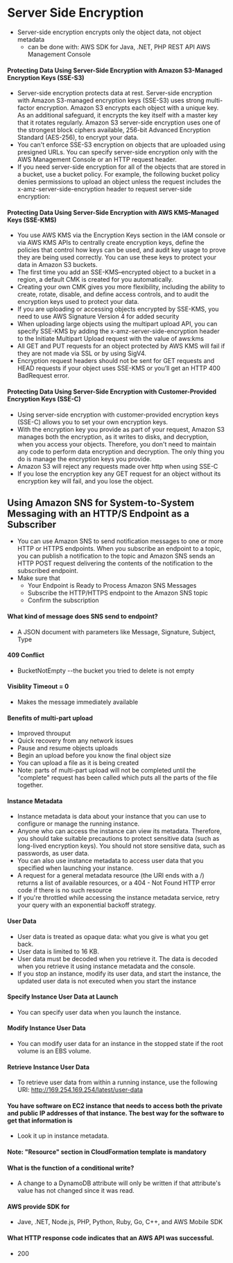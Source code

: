 # Server Side Encryption
  * Server-side encryption encrypts only the object data, not object metadata
    * can be done with:
       AWS SDK for Java, .NET, PHP
       REST API
       AWS Management Console
#### Protecting Data Using Server-Side Encryption with Amazon S3-Managed Encryption Keys (SSE-S3)
  * Server-side encryption protects data at rest. Server-side encryption with Amazon S3-managed encryption keys (SSE-S3) uses strong multi-factor encryption. Amazon S3 encrypts each object with a unique key. As an additional safeguard, it encrypts the key itself with a master key that it rotates regularly. Amazon S3 server-side encryption uses one of the strongest block ciphers available, 256-bit Advanced Encryption Standard (AES-256), to encrypt your data.
  * You can't enforce SSE-S3 encryption on objects that are uploaded using presigned URLs. You can specify server-side encryption only with the AWS Management Console or an HTTP request header. 
  * If you need server-side encryption for all of the objects that are stored in a bucket, use a bucket policy. For example, the following bucket policy denies permissions to upload an object unless the request includes the x-amz-server-side-encryption header to request server-side encryption:
  
#### Protecting Data Using Server-Side Encryption with AWS KMS–Managed Keys (SSE-KMS)
  * You use AWS KMS via the Encryption Keys section in the IAM console or via AWS KMS APIs to centrally create encryption keys, define the policies that control how keys can be used, and audit key usage to prove they are being used correctly. You can use these keys to protect your data in Amazon S3 buckets.
  * The first time you add an SSE-KMS–encrypted object to a bucket in a region, a default CMK is created for you automatically.
  * Creating your own CMK gives you more flexibility, including the ability to create, rotate, disable, and define access controls, and to audit the encryption keys used to protect your data.
  * If you are uploading or accessing objects encrypted by SSE-KMS, you need to use AWS Signature Version 4 for added security
  * When uploading large objects using the multipart upload API, you can specify SSE-KMS by adding the x-amz-server-side-encryption header to the Initiate Multipart Upload request with the value of aws:kms
  * All GET and PUT requests for an object protected by AWS KMS will fail if they are not made via SSL or by using SigV4.
  * Encryption request headers should not be sent for GET requests and HEAD requests if your object uses SSE-KMS or you’ll get an HTTP 400 BadRequest error.
#### Protecting Data Using Server-Side Encryption with Customer-Provided Encryption Keys (SSE-C)
  * Using server-side encryption with customer-provided encryption keys (SSE-C) allows you to set your own encryption keys.
  * With the encryption key you provide as part of your request, Amazon S3 manages both the encryption, as it writes to disks, and decryption, when you access your objects. Therefore, you don't need to maintain any code to perform data encryption and decryption. The only thing you do is manage the encryption keys you provide.
  * Amazon S3 will reject any requests made over http when using SSE-C
  * If you lose the encryption key any GET request for an object without its encryption key will fail, and you lose the object.
## Using Amazon SNS for System-to-System Messaging with an HTTP/S Endpoint as a Subscriber
  * You can use Amazon SNS to send notification messages to one or more HTTP or HTTPS endpoints. When you subscribe an endpoint to a topic, you can publish a notification to the topic and Amazon SNS sends an HTTP POST request delivering the contents of the notification to the subscribed endpoint.
  * Make sure that
    * Your Endpoint is Ready to Process Amazon SNS Messages
    * Subscribe the HTTP/HTTPS endpoint to the Amazon SNS topic
    * Confirm the subscription
#### What kind of message does SNS send to endpoint?
  * A JSON document with parameters like Message, Signature, Subject, Type
#### 409 Conflict
  * BucketNotEmpty --the bucket you tried to delete is not empty
#### Visiblity Timeout = 0
  * Makes the message immediately available
#### Benefits of multi-part upload
  * Improved throuput
  * Quick recovery from any network issues
  * Pause and resume objects uploads
  * Begin an upload before you know the final object size 
  * You can upload a file as it is being created
  * Note: parts of multi-part upload will not be completed until the "complete" request has been called which puts all the parts of the file together. 
#### Instance Metadata 
  * Instance metadata is data about your instance that you can use to configure or manage the running instance.
  * Anyone who can access the instance can view its metadata. Therefore, you should take suitable precautions to protect sensitive data (such as long-lived encryption keys). You should not store sensitive data, such as passwords, as user data.
  * You can also use instance metadata to access user data that you specified when launching your instance.
  * A request for a general metadata resource (the URI ends with a /) returns a list of available resources, or a 404 - Not Found HTTP error code if there is no such resource
  * If you're throttled while accessing the instance metadata service, retry your query with an exponential backoff strategy.
#### User Data
  * User data is treated as opaque data: what you give is what you get back.
  * User data is limited to 16 KB. 
  * User data must be decoded when you retrieve it. The data is decoded when you retrieve it using instance metadata and the console.
  * If you stop an instance, modify its user data, and start the instance, the updated user data is not executed when you start the instance
#### Specify Instance User Data at Launch 
  * You can specify user data when you launch the instance.
#### Modify Instance User Data 
  * You can modify user data for an instance in the stopped state if the root volume is an EBS volume. 
#### Retrieve Instance User Data
  * To retrieve user data from within a running instance, use the following URI:
  http://169.254.169.254/latest/user-data
#### You have software on EC2 instance that needs to access both the private and public IP addresses of that instance. The best way for the software to get that information is
  * Look it up in instance metadata.
#### Note: "Resource" section in CloudFormation template is mandatory
#### What is the function of a conditional write?
  * A change to a DynamoDB attribute will only be written if that attribute's value has not changed since it was read.
#### AWS provide SDK for
  * Jave, .NET, Node.js, PHP, Python, Ruby, Go, C++, and AWS Mobile SDK
#### What HTTP response code indicates that an AWS API was successful.
  * 200
  
  
